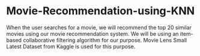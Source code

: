 # Movie-Recommendation-using-KNN

When the user searches for a movie, we will recommend the top 20 similar movies using our movie recommendation system. We will be using an item-based collaborative filtering 
algorithm for our purpose. Movie Lens Small Latest Dataset from Kaggle is used for this purpose.  
